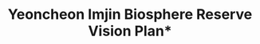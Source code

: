 ---
layout: page
title: Yeoncheon Imjin Biosphere Reserve Vision Plan*
description: LA 205 Studio Project
img: assets/img/YIM_vision.jpg
redirect: https://drive.google.com/file/d/1LdyJV9qXS9sRziVtAABCwYHDYxWK1pZi/view?usp=sharing
importance: 5
category: school
---